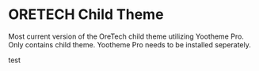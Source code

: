 # ORETECH Child Theme

Most current version of the OreTech child theme utilizing Yootheme Pro. Only contains child theme. Yootheme Pro needs to be installed seperately.

test